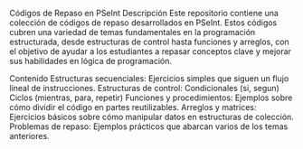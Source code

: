 Códigos de Repaso en PSeInt
Descripción
Este repositorio contiene una colección de códigos de repaso desarrollados en PSeInt. Estos códigos cubren una variedad de temas fundamentales en la programación estructurada, desde estructuras de control hasta funciones y arreglos, con el objetivo de ayudar a los estudiantes a repasar conceptos clave y mejorar sus habilidades en lógica de programación.

Contenido
Estructuras secuenciales: Ejercicios simples que siguen un flujo lineal de instrucciones.
Estructuras de control:
Condicionales (si, segun)
Ciclos (mientras, para, repetir)
Funciones y procedimientos: Ejemplos sobre cómo dividir el código en partes reutilizables.
Arreglos y matrices: Ejercicios básicos sobre cómo manipular datos en estructuras de colección.
Problemas de repaso: Ejemplos prácticos que abarcan varios de los temas anteriores.
